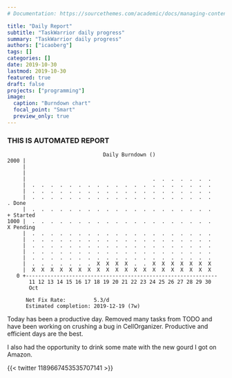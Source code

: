```yaml
---
# Documentation: https://sourcethemes.com/academic/docs/managing-content/

title: "Daily Report"
subtitle: "TaskWarrior daily progress"
summary: "TaskWarrior daily progress"
authors: ["icaoberg"]
tags: []
categories: []
date: 2019-10-30
lastmod: 2019-10-30
featured: true
draft: false
projects: ["programming"]
image:
  caption: "Burndown chart"
  focal_point: "Smart"
  preview_only: true
---
```


### THIS IS AUTOMATED REPORT

```
                               Daily Burndown ()
2000 |
     |
     |
     |                                         .  .  .  .  .  .  .
     |  .  .  .  .  .  .  .  .  .  .  .  .  .  .  .  .  .  .  .  .
     |  .  .  .  .  .  .  .  .  .  .  .  .  .  .  .  .  .  .  .  .
     |  .  .  .  .  .  .  .  .  .  .  .  .  .  .  .  .  .  .  .  .     . Done
     |  .  .  .  .  .  .  .  .  .  .  .  .  .  .  .  .  .  .  .  .     + Started
1000 |  .  .  .  .  .  .  .  .  .  .  .  .  .  .  .  .  .  .  .  .     X Pending
     |  .  .  .  .  .  .  .  .  .  .  .  .  .  .  .  .  .  .  .  .
     |  .  .  .  .  .  .  .  .  .  .  .  .  .  .  .  .  .  .  .  .
     |  .  .  .  .  .  .  .  .  .  .  .  .  .  .  .  .  .  .  .  .
     |  .  .  .  .  .  .  .  .  .  .  .  .  .  .  .  .  .  .  .  .
     |  .  .  .  .  .  .  .  .  .  .  .  .  .  .  .  .  .  .  .  .
     |  .  .  .  .  .  .  .  X  X  X  X  .  .  X  X  X  X  X  X  X
     |  X  X  X  X  X  X  X  X  X  X  X  X  X  X  X  X  X  X  X  X
   0 +--------------------------------------------------------------
       11 12 13 14 15 16 17 18 19 20 21 22 23 24 25 26 27 28 29 30
       Oct

      Net Fix Rate:         5.3/d
      Estimated completion: 2019-12-19 (7w)
```

Today has been a productive day. Removed many tasks from TODO and have been working on crushing a bug in CellOrganizer. Productive and efficient days are the best.

I also had the opportunity to drink some mate with the new gourd I got on Amazon.

{{< twitter 1189667453535707141 >}}
